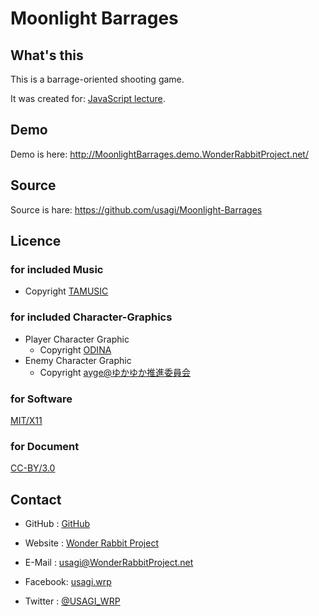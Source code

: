 Moonlight Barrages
==================

## What's this

This is a barrage-oriented shooting game.

It was created for:
  [JavaScript lecture](http://www.wonderrabbitproject.net/Lectures/JavaScrip/).

## Demo

Demo is here:
  <http://MoonlightBarrages.demo.WonderRabbitProject.net/>

## Source

Source is hare:
  <https://github.com/usagi/Moonlight-Barrages>

## Licence

### for included Music

* Copyright [TAMUSIC](http://tamusic.jp/)

### for included Character-Graphics

* Player Character Graphic
    * Copyright [ODINA](http://www.pixiv.net/member.php?id=204025)
* Enemy Character Graphic
    * Copyright [ayge@ゆかゆか推進委員会](http://www.pixiv.net/member.php?id=1296656)

### for Software

[MIT/X11][L:MIT/X11]

[L:MIT/X11]: http://www.opensource.org/licenses/mit-license

### for Document

[CC-BY/3.0][L:CC-BY/3.0]

[L:CC-BY/3.0]: http://creativecommons.org/licenses/by/3.0/deed.ja

## Contact

*   GitHub  : [GitHub][C:github]

*   Website : [Wonder Rabbit Project][C:website]
*   E-Mail  : [usagi@WonderRabbitProject.net][C:email]
*   Facebook: [usagi.wrp][C:facebook]
*   Twitter : [@USAGI\_WRP][C:twitter]

[C:github]:   https://github.com/usagi/Girls

[C:website]:  http://www.WonderRabbitProject.net
[C:email]:    mailto:usagi@WonderRabbitProject.net
[C:facebook]: https://www.facebook.com/usagi.wrp
[C:twitter]:  https://twitter.com/#!/USAGI_WRP

